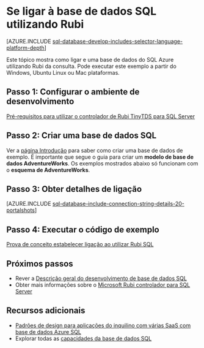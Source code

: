 <properties
    pageTitle="Se ligar à base de dados SQL utilizando Rubi | Microsoft Azure"
    description="Dar um exemplo de código Rubi que pode executar para ligar à base de dados do SQL Azure."
    services="sql-database"
    documentationCenter=""
    authors="ajlam"
    manager="jhubbard"
    editor=""/>


<tags
    ms.service="sql-database"
    ms.workload="drivers"
    ms.tgt_pltfrm="na"
    ms.devlang="ruby"
    ms.topic="article"
    ms.date="10/03/2016"
    ms.author="andrela"/>


# <a name="connect-to-sql-database-by-using-ruby"></a>Se ligar à base de dados SQL utilizando Rubi 

[AZURE.INCLUDE [sql-database-develop-includes-selector-language-platform-depth](../../includes/sql-database-develop-includes-selector-language-platform-depth.md)] 

Este tópico mostra como ligar e uma base de dados do SQL Azure utilizando Rubi da consulta. Pode executar este exemplo a partir do Windows, Ubuntu Linux ou Mac plataformas.

## <a name="step-1-configure-development-environment"></a>Passo 1: Configurar o ambiente de desenvolvimento

[Pré-requisitos para utilizar o controlador de Rubi TinyTDS para SQL Server](https://msdn.microsoft.com/library/mt711041.aspx)

## <a name="step-2-create-a-sql-database"></a>Passo 2: Criar uma base de dados SQL

Ver a [página Introdução](sql-database-get-started.md) para saber como criar uma base de dados de exemplo.  É importante que segue o guia para criar um **modelo de base de dados AdventureWorks**. Os exemplos mostrados abaixo só funcionam com o **esquema de AdventureWorks**.

## <a name="step-3-get-connection-details"></a>Passo 3: Obter detalhes de ligação

[AZURE.INCLUDE [sql-database-include-connection-string-details-20-portalshots](../../includes/sql-database-include-connection-string-details-20-portalshots.md)]

## <a name="step-4-run-sample-code"></a>Passo 4: Executar o código de exemplo

[Prova de conceito estabelecer ligação ao utilizar Rubi SQL](http://msdn.microsoft.com/library/mt715797.aspx)

## <a name="next-steps"></a>Próximos passos

* Rever a [Descrição geral do desenvolvimento de base de dados SQL](sql-database-develop-overview.md)
* Obter mais informações sobre o [Microsoft Rubi controlador para SQL Server](https://msdn.microsoft.com/library/mt691981.aspx)

## <a name="additional-resources"></a>Recursos adicionais 

* [Padrões de design para aplicações do inquilino com várias SaaS com base de dados Azure SQL](sql-database-design-patterns-multi-tenancy-saas-applications.md)
* Explorar todas as [capacidades da base de dados SQL](https://azure.microsoft.com/services/sql-database/)
